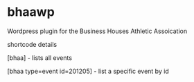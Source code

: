 bhaawp
======

Wordpress plugin for the Business Houses Athletic Assoication

shortcode details

[bhaa] - lists all events

[bhaa type=event id=201205] - list a specific event by id